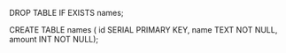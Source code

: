 DROP TABLE IF EXISTS names;

CREATE TABLE names (
id SERIAL PRIMARY KEY,
name TEXT NOT NULL,
amount INT NOT NULL);